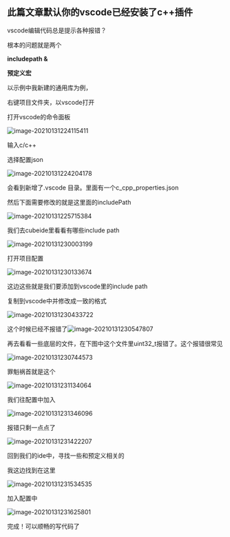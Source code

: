 ## 此篇文章默认你的vscode已经安装了c++插件

vscode编辑代码总是提示各种报错？

根本的问题就是两个

**includepath &**

**预定义宏**



以示例中我新建的通用库为例，

右键项目文件夹，以vscode打开

打开vscode的命令面板

![image-20210131224115411](http://tuchuang.hanbaoaaa.xyz/20210131224115.png)

输入c/c++

选择配置json

![image-20210131224204178](http://tuchuang.hanbaoaaa.xyz/20210131224204.png)

会看到新增了.vscode 目录。里面有一个c_cpp_properties.json

然后下面需要修改的就是这里面的includePath

![image-20210131225715384](http://tuchuang.hanbaoaaa.xyz/20210131225715.png)

我们去cubeide里看看有哪些include path

![image-20210131230003199](http://tuchuang.hanbaoaaa.xyz/20210131230003.png)

打开项目配置

![image-20210131230133674](http://tuchuang.hanbaoaaa.xyz/20210131230133.png)

这边这些就是我们要添加到vscode里的include path

复制到vscode中并修改成一致的格式

![image-20210131230433722](http://tuchuang.hanbaoaaa.xyz/20210131230433.png)

这个时候已经不报错了![image-20210131230547807](http://tuchuang.hanbaoaaa.xyz/20210131230547.png)

再去看看一些底层的文件，在下图中这个文件里uint32_t报错了。这个报错很常见

![image-20210131230744573](http://tuchuang.hanbaoaaa.xyz/20210131230744.png)

罪魁祸首就是这个

![image-20210131231134064](http://tuchuang.hanbaoaaa.xyz/20210131231134.png)

我们往配置中加入

![image-20210131231346096](http://tuchuang.hanbaoaaa.xyz/20210131231346.png)

报错只剩一点点了

![image-20210131231422207](http://tuchuang.hanbaoaaa.xyz/20210131231422.png)

回到我们的ide中，寻找一些和预定义相关的

我这边找到在这里

![image-20210131231534535](http://tuchuang.hanbaoaaa.xyz/20210131231534.png)

加入配置中

![image-20210131231625801](http://tuchuang.hanbaoaaa.xyz/20210131231625.png)

完成！可以顺畅的写代码了